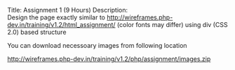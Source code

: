 Title:	Assignment 1 (9 Hours)
Description:	
Design the page exactly similar to http://wireframes.php-dev.in/training/v1.2/html_assignment/ (color fonts may differ) using div (CSS 2.0) based structure
 

You can download necessoary images from following location

http://wireframes.php-dev.in/training/v1.2/php/assignment/images.zip
